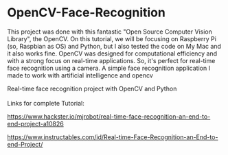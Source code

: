 # OpenCV-Face-Recognition
 This project was done with this fantastic "Open Source Computer Vision Library", the OpenCV. On this tutorial, we will be focusing on Raspberry Pi (so, Raspbian as OS) and Python, but I also tested the code on My Mac and it also works fine. OpenCV was designed for computational efficiency and with a strong focus on real-time applications. So, it's perfect for real-time face recognition using a camera.
 A simple face recognition application I made to work with artificial intelligence and opencv
 
Real-time face recognition project with OpenCV and Python
<br><br>
Links for complete Tutorial: 
<br>

https://www.hackster.io/mjrobot/real-time-face-recognition-an-end-to-end-project-a10826

https://www.instructables.com/id/Real-time-Face-Recognition-an-End-to-end-Project/
<br>
